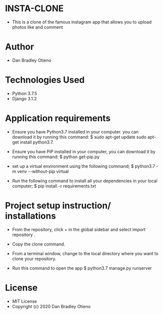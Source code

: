 # INSTA-CLONE
 * This is a clone of the famous instagram app that allows you to upload photos like and comment

# Author 
* Dan Bradley Otieno

# Technologies Used

* Python 3.7.5
* Django 3.1.2

# Application requirements
* Ensure you have Python3.7 installed in your computer. you can download it by running this command:
 $ sudo apt-get update sudo apt-get install python3.7.

* Ensure you have PiP installed in your computer, you can download it by running this command:
 $ python get-pip.py

* set up a virtual environment using the following command;
 $ python3.7 -m venv --without-pip virtual

* Run the following command to install all your dependencies in your local computer;
 $ pip install -r requirements.txt

# Project setup instruction/ installations

* From the repository, click + in the global sidebar and select import repository .

* Copy the clone command.

* From a terminal window, change to the local directory where you want to clone your repository.

* Run this command to open the app
  $ python3.7 manage.py runserver

# License
* MIT License
* Copyright (c) 2020 Dan Bradley Otieno
